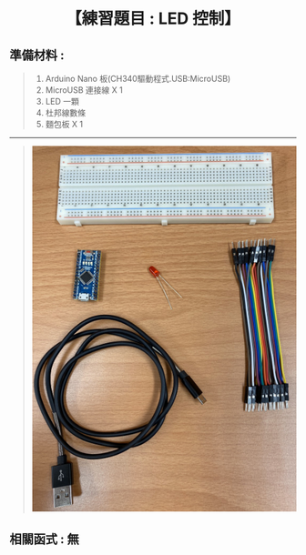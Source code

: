 <h1><center>【練習題目 : LED 控制】</center></h1>

## 準備材料 : 
>1. Arduino Nano 板(CH340驅動程式.USB:MicroUSB)
>2. MicroUSB 連接線 X 1
>3. LED 一顆
>4. 杜邦線數條
>5. 麵包板 X 1
<hr>
 
>![](https://github.com/derricktsai0904/Arduino/blob/master/02%20Arduino%20%E5%9F%BA%E6%9C%AC%E6%84%9F%E6%B8%AC%E5%99%A8%E5%AF%A6%E4%BD%9C%E7%AF%84%E4%BE%8B/A.LED%E6%8E%A7%E5%88%B6/Arduino_LED.PNG?raw=true)

## 相關函式 : 無
